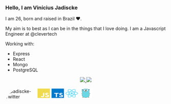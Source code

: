 ### Hello, I am Vinícius Jadiscke

I am 26, born and raised in Brazil ❤.

My aim is to best as I can be in the things that I love doing.
I am a Javascript Engineer at @clevertech

Working with:
- Express
- React
- Mongo
- PostgreSQL

<div align="center">
  <a href="https://github.com/jadiscke">
  <img height="180em" src="https://github-readme-stats.vercel.app/api?username=jadiscke&show_icons=true&theme=dracula&include_all_commits=true&count_private=true"/>
  <img height="180em" src="https://github-readme-stats.vercel.app/api/top-langs/?username=jadiscke&layout=compact&langs_count=7&theme=dracula"/>
  </a>
</div>
  
  <div style="display: inline_block">
   <br>
  <img align="center" alt="Jadiscke-Js" height="30" width="40" src="https://raw.githubusercontent.com/devicons/devicon/master/icons/javascript/javascript-plain.svg">
  <img align="center" alt="Jadiscke-Ts" height="30" width="40" src="https://raw.githubusercontent.com/devicons/devicon/master/icons/typescript/typescript-plain.svg">
  <img align="center" alt="Jadiscke-React" height="30" width="40" src="https://raw.githubusercontent.com/devicons/devicon/master/icons/react/react-original.svg">
  <img align="center" alt="Jadiscke-GO" height="30" width="40" src="https://raw.githubusercontent.com/devicons/devicon/master/icons/go/go-original.svg">
  <a href="https://twitter.com/vjtasso">
  <img align="left" alt="Jadiscke-Twitter" height="100" width="100" style="border-radius: 50%;" src="https://pbs.twimg.com/profile_images/1499766278243897346/xP1TP509_400x400.jpg">
  </a>
</div>

